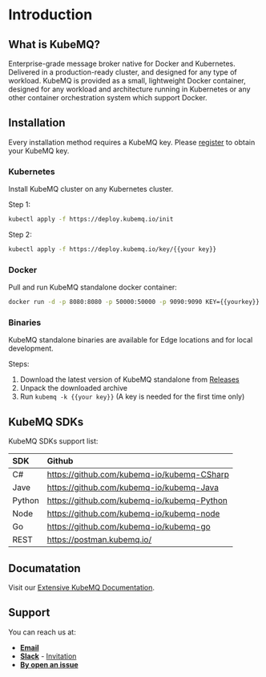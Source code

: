 # Introduction

## What is KubeMQ?
Enterprise-grade message broker native for Docker and Kubernetes. Delivered in a production-ready cluster, and designed for any type of workload.
KubeMQ is provided as a small, lightweight Docker container, designed for any workload and architecture running in Kubernetes or any other container orchestration system which support Docker.

## Installation

Every installation method requires a KubeMQ key.
Please [register](https://account.kubemq.io/login/register) to obtain your KubeMQ key.

### Kubernetes

Install KubeMQ cluster on any Kubernetes cluster.
 
Step 1:

``` bash
kubectl apply -f https://deploy.kubemq.io/init
```

Step 2:

``` bash
kubectl apply -f https://deploy.kubemq.io/key/{{your key}}
```


### Docker

Pull and run KubeMQ standalone docker container:
``` bash
docker run -d -p 8080:8080 -p 50000:50000 -p 9090:9090 KEY={{yourkey}} kubemq/kubemq-standalone:latest
```

### Binaries

KubeMQ standalone binaries are available for Edge locations and for local development.

Steps:

1. Download the latest version of KubeMQ standalone from [Releases](https://github.com/kubemq-io/kubemq/releases)
2. Unpack the downloaded archive
3. Run ```kubemq -k {{your key}}``` (A key is needed for the first time only)

## KubeMQ SDKs
KubeMQ SDKs support list:

| SDK | Github   |
|:----|:---|
| C#    |  https://github.com/kubemq-io/kubemq-CSharp  |
| Jave    | https://github.com/kubemq-io/kubemq-Java |
| Python    |  https://github.com/kubemq-io/kubemq-Python  |
| Node    |  https://github.com/kubemq-io/kubemq-node |
| Go    | https://github.com/kubemq-io/kubemq-go |
| REST    |  https://postman.kubemq.io/ |

## Documatation

Visit our [Extensive KubeMQ Documentation](https://docs.kubemq.io/).

## Support

You can reach us at:
- [**Email**](mailto:support@kubemq.io)
- [**Slack**](https://kubemq.slack.com) - [Invitation](https://join.slack.com/t/kubemq/shared_invite/enQtNDk3NjE1Mjg1MDMwLThjMGFmYjU1NTVhZWRjZTRjYTIxM2E5MjA5ZDFkMWUyODI3YTlkOWY2MmYzNGIwZjY3OThlMzYxYjYwMTVmYWM) 
- [**By open an issue**](https://github.com/kubemq-io/kubemq/issues)
